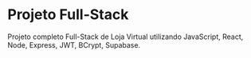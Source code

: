 # Projeto Full-Stack

Projeto completo Full-Stack de Loja Virtual utilizando JavaScript, React, Node, Express, JWT, BCrypt, Supabase.
